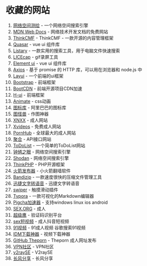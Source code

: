 # 收藏的网站
1. [网络空间测绘](https://fofa.so/) - 一个网络空间搜索引擎
2. [MDN Web Docs](https://developer.mozilla.org/zh-CN/) - 网络技术开发文档的免费网站
3. [ThinkCMF](https://www.thinkcmf.com/) - ThinkCMF - 一款开源的内容管理框架
5. [Quasar](http://www.quasarchs.com/) - vue ui 组件库
6. [Listary](https://www.listary.com/) - 一款实用的搜索工具，用于电脑文件快速搜索
7. [LICEcap](https://licecap.en.softonic.com/) - gif录屏工具
8. [Element ui](https://element.eleme.cn/#/zh-CN) - vue ui 组件库
9. [Axios](http://www.axios-js.com/) - 基于 promise 的 HTTP 库，可以用在浏览器和 node.js 中
10. [Layui](https://www.layui.com/) - 一个前端的ui框架
11. [Bootstrap](https://www.bootcss.com/) - 前端框架
12. [BootCDN](https://www.bootcdn.cn/) -  前端开源项目CDN加速
13. [H-ui](http://www.h-ui.net/index.shtml) - 前端框架 
14. [Animate](http://www.animate.net.cn/) - css动画
15. [图标库](https://www.iconfont.cn/collections) - 阿里巴巴的图标库
16. [图怪兽](https://818ps.com/) - 作图神器
17. [XNXX](https://www.xnxx.com/) - 成人网站
18. [Xvideos](https://www.xvideos.com/) - 免费成人网站
19. [PornHub](https://pornhub.com/) - 全球最大的成人网站
20. [聚合](https://www.juhe.cn/) - API接口网站
21. [ToDoList](http://www.todolist.cn/) - 一个简单的ToDoList网站
22. [钟馗之眼](https://www.zoomeye.org/) - 网络空间搜索引擎
23. [Shodan](https://www.shodan.io/) - 网络空间搜索引擎 
24. [ThinkPHP](http://www.thinkphp.cn/) - PHP开源框架
25. [火箭发布器](https://huojianfabuqi.com/) - 小火箭翻墙软件
26. [Bandizip](https://www.bandisoft.com/bandizip/) - 一款速度很快的压缩文件管理工具
27. [迅捷文字转语音](https://www.xunjiepdf.com/voice) - 迅捷文字转语音
28. [swiper](https://www.swiper.com.cn) - 触摸滑动插件
29. [Typora](https://typora.io/#download) - 一款可视化的Markdown编辑器
30. [Pigcha加速器](http://www.pigcha.com/) - 支持windows linux ios android
31. [SEX.ORG](https://ch.hdsex.org/) - 成人
32. [超级鹰](https://www.chaojiying.com/) - 验证码识别平台
33. [sex短视频](http://www.sex.com) - 成人抖音短视频
34. [91视频](https://91porny.com) - 91成人视频 谷歌搜索91视频
34. [IDM下载神器](https://www.internetdownloadmanager.com/) - 视频下载神器
36. [GitHub Theporn](https://theporn242.cc/) - Theporn 成人网址发布
36. [VPN社区](https://vpnse.org/) - VPN社区
37. [v2raySE](https://v2rayse.com/) - V2raySE
38. [长风分享](https://www.cfmem.com/) - 长风分享

